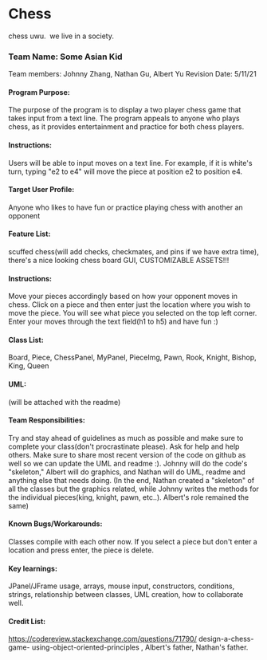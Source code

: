  # Chess 
chess uwu. 
we live in a society.
### Team Name: Some Asian Kid 
Team members: Johnny Zhang, Nathan Gu, Albert Yu
Revision Date: 5/11/21


#### Program Purpose: 
The purpose of the program is to display a two player chess game that takes input from a text line. The program appeals to anyone who plays chess, as it provides entertainment and practice for both chess players.



#### Instructions: 
Users will be able to input moves on a text line. For example, if it is white's turn, typing "e2 to e4" will move the piece at position e2 to position e4.



#### Target User Profile: 
Anyone who likes to have fun or practice playing chess with another an opponent



#### Feature List: 
scuffed chess(will add checks, checkmates, and pins if we have extra time), there's a nice looking chess board GUI, CUSTOMIZABLE ASSETS!!!



#### Instructions: 
Move your pieces accordingly based on how your opponent moves in chess. Click on a piece and then enter just the location where you wish to move the piece. You will see what piece you selected on the top left corner. Enter your moves through the text field(h1 to h5) and have fun :) 



#### Class List: 
Board, Piece, ChessPanel, MyPanel, PieceImg, Pawn, Rook, Knight, Bishop, King, Queen



#### UML: 
(will be attached with the readme)



#### Team Responsibilities:
Try and stay ahead of guidelines as much as possible and make sure to complete your class(don't procrastinate please). Ask for help and help others. Make sure to share most recent version of the code on github as well so we can update the UML and readme :). Johnny will do the code's "skeleton," Albert will do graphics, and Nathan will do UML, readme and anything else that needs doing. (In the end, Nathan created a "skeleton" of all the classes but the graphics related, while Johnny writes the methods for the individual pieces(king, knight, pawn, etc..). Albert's role remained the same)



#### Known Bugs/Workarounds:
Classes compile with each other now. If you select a piece but don't enter a location and press enter, the piece is delete. 



#### Key learnings: 
JPanel/JFrame usage, arrays, mouse input, constructors, conditions, strings, relationship between classes, UML creation, how to collaborate well.



#### Credit List: 
https://codereview.stackexchange.com/questions/71790/ design-a-chess-game- using-object-oriented-principles , Albert's father, Nathan's father.

  
